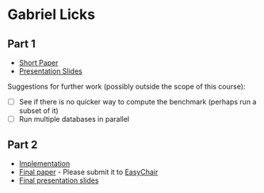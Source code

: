# Gabriel Licks

## Part 1

- [Short Paper](glicks-proposal.pdf)
- [Presentation Slides](glicks-proposal-slides.pdf)

Suggestions for further work (possibly outside the scope of this course):

- [ ] See if there is no quicker way to compute the benchmark (perhaps run a subset of it)
- [ ] Run multiple databases in parallel

## Part 2

- [Implementation](<link to github>)
- [Final paper](glicks-paper.pdf) - Please submit it to [EasyChair](https://easychair.org/conferences/?conf=ap2018)
- [Final presentation slides](glicks-final-presentation-slides.pdf)
